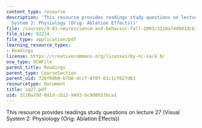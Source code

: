 ```yaml
---
content_type: resource
description: 'This resource provides readings study questions on lecture 27 (Visual
  System 2: Physiology (Orig: Ablation Effects))'
file: /courses/9-01-neuroscience-and-behavior-fall-2003/3110a7dd0d1dcb129493bc9d065fbca1_sq27.pdf
file_size: 92214
file_type: application/pdf
learning_resource_types:
- Readings
license: https://creativecommons.org/licenses/by-nc-sa/4.0/
ocw_type: OCWFile
parent_title: Readings
parent_type: CourseSection
parent_uid: 726f60b9-b7b8-dcc7-8f0f-61c1cf627d63
resourcetype: Document
title: sq27.pdf
uid: 3110a7dd-0d1d-cb12-9493-bc9d065fbca1
---
```

This resource provides readings study questions on lecture 27 (Visual System 2: Physiology (Orig: Ablation Effects))